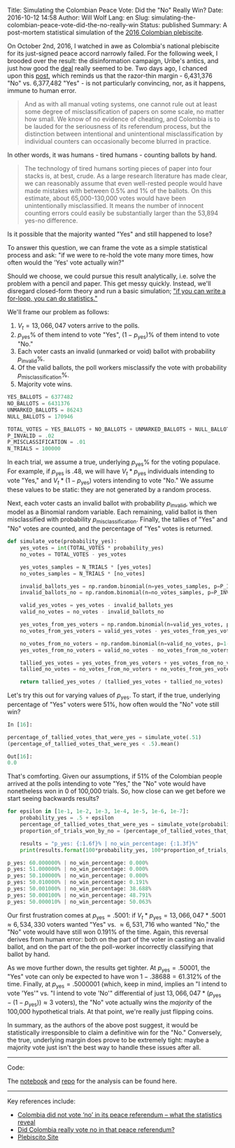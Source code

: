 Title: Simulating the Colombian Peace Vote: Did the "No" Really Win?
Date: 2016-10-12 14:58
Author: Will Wolf
Lang: en
Slug: simulating-the-colombian-peace-vote-did-the-no-really-win
Status: published
Summary: A post-mortem statistical simulation of the [2016 Colombian plebiscite](https://en.wikipedia.org/wiki/Colombian_peace_agreement_referendum,_2016).

On October 2nd, 2016, I watched in awe as Colombia's national plebiscite for its just-signed peace accord narrowly failed. For the following week, I brooded over the result: the disinformation campaign, Uribe's antics, and just how good the [deal](https://www.youtube.com/playlist?list=PLa28R7QEiMblKeZ_OlZ_XfjjxjfeIhpuL) really seemed to be. Two days ago, I chanced upon this [post](https://theconversation.com/colombia-did-not-vote-no-in-its-peace-referendum-what-the-statistics-reveal-66471), which reminds us that the razor-thin margin - 6,431,376 "No" vs. 6,377,482 "Yes" - is not particularly convincing, nor, as it happens, immune to human error.

> And as with all manual voting systems, one cannot rule out at least some degree of misclassification of papers on some scale, no matter how small. We know of no evidence of cheating, and Colombia is to be lauded for the seriousness of its referendum process, but the distinction between intentional and unintentional misclassification by individual counters can occasionally become blurred in practice.

In other words, it was humans - tired humans - counting ballots by hand.

> The technology of tired humans sorting pieces of paper into four stacks is, at best, crude. As a large research literature has made clear, we can reasonably assume that even well-rested people would have made mistakes with between 0.5% and 1% of the ballots. On this estimate, about 65,000-130,000 votes would have been unintentionally misclassified. It means the number of innocent counting errors could easily be substantially larger than the 53,894 yes-no difference.

Is it possible that the majority wanted "Yes" and still happened to lose?

To answer this question, we can frame the vote as a simple statistical process and ask: "if we were to re-hold the vote many more times, how often would the 'Yes' vote actually win?"

Should we choose, we could pursue this result analytically, i.e. solve the problem with a pencil and paper. This get messy quickly. Instead, we'll disregard closed-form theory and run a basic simulation; ["if you can write a for-loop, you can do statistics."](https://speakerdeck.com/jakevdp/statistics-for-hackers)

We'll frame our problem as follows:

1. $V_t=13,066,047$ voters arrive to the polls.
2. $p_{\text{yes}}\%$ of them intend to vote "Yes", $(1-p_{\text{yes}})\%$ of them intend to vote "No."
3. Each voter casts an invalid (unmarked or void) ballot with probability $p_{\text{invalid}}\%$.
4. Of the valid ballots, the poll workers misclassify the vote with probability $p_{\text{misclassification}}\%$.
5. Majority vote wins.

```python
YES_BALLOTS = 6377482
NO_BALLOTS = 6431376
UNMARKED_BALLOTS = 86243
NULL_BALLOTS = 170946

TOTAL_VOTES = YES_BALLOTS + NO_BALLOTS + UNMARKED_BALLOTS + NULL_BALLOTS
P_INVALID = .02
P_MISCLASSIFICATION = .01
N_TRIALS = 100000
```

In each trial, we assume a true, underlying $p_{\text{yes}}\%$ for the voting populace. For example, if $p_{\text{yes}}$ is .48, we will have $V_t * p_{\text{yes}}$ individuals intending to vote "Yes," and $V_t * (1-p_{\text{yes}})$ voters intending to vote "No." We assume these values to be static: they are not generated by a random process.

Next, each voter casts an invalid ballot with probability $p_{\text{invalid}}$, which we model as a Binomial random variable. Each remaining, valid ballot is then misclassified with probability $p_{\text{misclassification}}$. Finally, the tallies of "Yes" and "No" votes are counted, and the percentage of "Yes" votes is returned.

```python
def simulate_vote(probability_yes):
    yes_votes = int(TOTAL_VOTES * probability_yes)
    no_votes = TOTAL_VOTES - yes_votes

    yes_votes_samples = N_TRIALS * [yes_votes]
    no_votes_samples = N_TRIALS * [no_votes]

    invalid_ballots_yes = np.random.binomial(n=yes_votes_samples, p=P_INVALID)
    invalid_ballots_no = np.random.binomial(n=no_votes_samples, p=P_INVALID)

    valid_yes_votes = yes_votes - invalid_ballots_yes
    valid_no_votes = no_votes - invalid_ballots_no

    yes_votes_from_yes_voters = np.random.binomial(n=valid_yes_votes, p=1-P_MISCLASSIFICATION)
    no_votes_from_yes_voters = valid_yes_votes - yes_votes_from_yes_voters

    no_votes_from_no_voters = np.random.binomial(n=valid_no_votes, p=1-P_MISCLASSIFICATION)
    yes_votes_from_no_voters = valid_no_votes - no_votes_from_no_voters

    tallied_yes_votes = yes_votes_from_yes_voters + yes_votes_from_no_voters
    tallied_no_votes = no_votes_from_no_voters + no_votes_from_yes_voters

    return tallied_yes_votes / (tallied_yes_votes + tallied_no_votes)
```

Let's try this out for varying values of $p_{\text{yes}}$. To start, if the true, underlying percentage of "Yes" voters were 51%, how often would the "No" vote still win?

```python
In [16]:

percentage_of_tallied_votes_that_were_yes = simulate_vote(.51)
(percentage_of_tallied_votes_that_were_yes < .5).mean()

Out[16]:
0.0
```

That's comforting. Given our assumptions, if 51% of the Colombian people arrived at the polls intending to vote "Yes," the "No" vote would have nonetheless won in 0 of 100,000 trials. So, how close can we get before we start seeing backwards results?

```python
for epsilon in [1e-1, 1e-2, 1e-3, 1e-4, 1e-5, 1e-6, 1e-7]:
    probability_yes = .5 + epsilon
    percentage_of_tallied_votes_that_were_yes = simulate_vote(probability_yes)
    proportion_of_trials_won_by_no = (percentage_of_tallied_votes_that_were_yes < .5).mean()

    results = "p_yes: {:1.6f}% | no_win_percentage: {:1.3f}%"
    print(results.format(100*probability_yes, 100*proportion_of_trials_won_by_no))

p_yes: 60.000000% | no_win_percentage: 0.000%
p_yes: 51.000000% | no_win_percentage: 0.000%
p_yes: 50.100000% | no_win_percentage: 0.000%
p_yes: 50.010000% | no_win_percentage: 0.191%
p_yes: 50.001000% | no_win_percentage: 38.688%
p_yes: 50.000100% | no_win_percentage: 48.791%
p_yes: 50.000010% | no_win_percentage: 50.063%
```

Our first frustration comes at $p_{\text{yes}} = .5001$: if $V_t * p_{\text{yes}} = 13,066,047 * .5001 \approx 6,534,330$ voters wanted "Yes" vs. $\approx 6,531,716$ who wanted "No," the "No" vote would have still won $0.191\%$ of the time. Again, this reversal derives from human error: both on the part of the voter in casting an invalid ballot, and on the part of the the poll-worker incorrectly classifying that ballot by hand.

As we move further down, the results get tighter. At $p_{\text{yes}} = .50001$, the "Yes" vote can only be expected to have won $1 - .38688 = 61.312\%$ of the time. Finally, at $p_{\text{yes}} = .5000001$ (which, keep in mind, implies an "I intend to vote 'Yes'" vs. "I intend to vote 'No'" differential of just $13,066,047 * (p_{\text{yes}} - (1 - p_{\text{yes}})) \approx 3$ voters), the "No" vote actually wins the *majority* of the 100,000 hypothetical trials. At that point, we're really just flipping coins.

In summary, as the authors of the above post suggest, it would be statistically irresponsible to claim a definitive win for the "No." Conversely, the true, underlying margin does prove to be extremely tight: maybe a majority vote just isn't the best way to handle these issues after all.

---
Code:

The [notebook](http://nbviewer.jupyter.org/github/cavaunpeu/colombia-vote-simulation/blob/master/colombia-vote-simulation.ipynb) and [repo](https://github.com/cavaunpeu/colombia-vote-simulation) for the analysis can be found here.

---
Key references include:

- [Colombia did not vote ‘no’ in its peace referendum – what the statistics reveal](https://theconversation.com/colombia-did-not-vote-no-in-its-peace-referendum-what-the-statistics-reveal-66471)
- [Did Colombia really vote no in that peace referendum?](http://andrewgelman.com/2016/10/04/did-colombia-really-vote-no-in-that-peace-referendum/)
- [Plebiscito Site](http://plebiscito.registraduria.gov.co/99PL/DPLZZZZZZZZZZZZZZZZZ_L1.htm)

